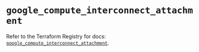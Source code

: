 # `google_compute_interconnect_attachment`

Refer to the Terraform Registry for docs: [`google_compute_interconnect_attachment`](https://registry.terraform.io/providers/hashicorp/google-beta/6.6.0/docs/resources/google_compute_interconnect_attachment).
